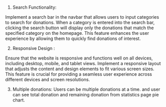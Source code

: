 1. Search Functionality:

Implement a search bar in the navbar that allows users to input categories to search for donations.
When a category is entered into the search bar, clicking the search button will display only the donations that match the specified category on the homepage.
This feature enhances the user experience by allowing them to quickly find donations of interest.

2. Responsive Design :

Ensure that the website is responsive and functions well on all devices, including desktop, mobile, and tablet views.
Implement a responsive layout that adjusts the content and design elements to fit various screen sizes.
This feature is crucial for providing a seamless user experience across different devices and screen resolutions.

3. Multiple donations: 
Users can be multiple donations at a time. and user can see total donation and remaining donation from statistics page pie chart.
